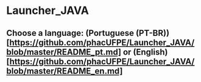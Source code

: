 # Launcher_JAVA

## Choose a language: (Portuguese (PT-BR))[https://github.com/phacUFPE/Launcher_JAVA/blob/master/README_pt.md] or (English)[https://github.com/phacUFPE/Launcher_JAVA/blob/master/README_en.md]
